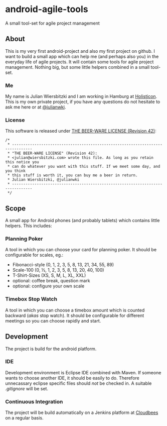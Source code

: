 # android-agile-tools

A small tool-set for agile project management

## About

This is my very first android-project and also my first project on github. I want to build a small app which can help me (and perhaps also you) in the everyday life of agile projects. It will contain some tools for agile project management. Nothing big, but some little helpers combined in a small tool-set.

### Me

My name is Julian Wiersbitzki and I am working in Hamburg at [Holisticon](http://www.holisticon.de). This is my own private project, if you have any questions do not hesitate to ask me here or at [@julianwki](http://twitter.com/julianwki).

### License

This software is released under [THE BEER-WARE LICENSE (Revision 42)](http://en.wikipedia.org/w/index.php?title=Beerware&oldid=558181740):

    /*
     * -------------------------------------------------------------------------------
     * "THE BEER-WARE LICENSE" (Revision 42):
     * <julian@wiersbitzki.com> wrote this file. As long as you retain this notice you
     * can do whatever you want with this stuff. If we meet some day, and you think
     * this stuff is worth it, you can buy me a beer in return.
     * Julian Wiersbitzki, @julianwki
     * -------------------------------------------------------------------------------
     */

## Scope

A small app for Android phones (and probably tablets) which contains little helpers. This includes:

### Planning Poker

A tool in which you can choose your card for planning poker. It should be configurable for scales, eg.:

* Fibonacci-style (0, 1, 2, 3, 5, 8, 13, 21, 34, 55, 89) 
* Scale-100 (0, ½, 1, 2, 3, 5, 8, 13, 20, 40, 100)
* T-Shirt-Sizes (XS, S, M, L, XL, XXL)
* optional: coffee break, question mark
* optional: configure your own scale


### Timebox Stop Watch

A tool in which you can choose a timebox amount which is counted backward (*akas* stop watch). It should be configurable for different meetings so you can choose rapidly and start.

## Development

The project is build for the android platform. 

### IDE

Development environment is Eclipse IDE combined with Maven. If someone wants to choose another IDE, it should be easily to do. Therefore unnecassary eclipse specific files should *not* be checked in. A suitable *.gitignore* will be set.

### Continuous Integration

The project will be build automatically on a Jenkins platform at [Cloudbees](https://www.cloudbees.com/) on a regular basis.
